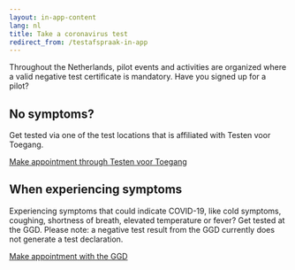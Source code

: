 ```yaml
---
layout: in-app-content
lang: nl
title: Take a coronavirus test
redirect_from: /testafspraak-in-app
---
```

Throughout the Netherlands, pilot events and activities are organized where a valid negative test certificate is mandatory. Have you signed up for a pilot?

## No symptoms?
Get tested via one of the test locations that is affiliated with Testen voor Toegang.

<a href="https://www.testenvoortoegang.nl" class="btn btn--cta">Make appointment<span class="screen-reader-text"> through <span lang="nl">Testen voor Toegang</span></span></a>

## When experiencing symptoms
Experiencing symptoms that could indicate COVID-19, like cold symptoms, coughing, shortness of breath, elevated temperature or fever? Get tested at the GGD. Please note: a negative test result from the GGD currently does not generate a test declaration. 

<a href="https://www.coronatest.nl" class="btn btn--cta">Make appointment<span class="screen-reader-text"> with the GGD</span></a>
